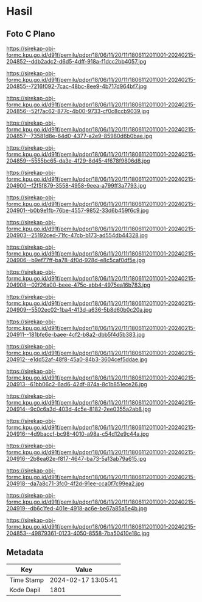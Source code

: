 # Hasil

## Foto C Plano

https://sirekap-obj-formc.kpu.go.id/d91f/pemilu/pdpr/18/06/11/20/11/1806112011001-20240215-204852--ddb2adc2-d6d5-4dff-918a-f1dcc2bb4057.jpg

https://sirekap-obj-formc.kpu.go.id/d91f/pemilu/pdpr/18/06/11/20/11/1806112011001-20240215-204855--7216f092-7cac-48bc-8ee9-4b717d964bf7.jpg

https://sirekap-obj-formc.kpu.go.id/d91f/pemilu/pdpr/18/06/11/20/11/1806112011001-20240215-204856--52f7ac62-877c-4b00-9733-cf0c8ccb9039.jpg

https://sirekap-obj-formc.kpu.go.id/d91f/pemilu/pdpr/18/06/11/20/11/1806112011001-20240215-204857--73581d8e-64d0-4377-a2e9-85980d6b0bae.jpg

https://sirekap-obj-formc.kpu.go.id/d91f/pemilu/pdpr/18/06/11/20/11/1806112011001-20240215-204859--5555bc65-da3e-4f29-8d45-4f678f9806d8.jpg

https://sirekap-obj-formc.kpu.go.id/d91f/pemilu/pdpr/18/06/11/20/11/1806112011001-20240215-204900--f2f5f879-3558-4958-9eea-a799ff3a7793.jpg

https://sirekap-obj-formc.kpu.go.id/d91f/pemilu/pdpr/18/06/11/20/11/1806112011001-20240215-204901--b0b9e1fb-76be-4557-9852-33d6b459f6c9.jpg

https://sirekap-obj-formc.kpu.go.id/d91f/pemilu/pdpr/18/06/11/20/11/1806112011001-20240215-204903--25192ced-71fc-47cb-b173-ad554db44328.jpg

https://sirekap-obj-formc.kpu.go.id/d91f/pemilu/pdpr/18/06/11/20/11/1806112011001-20240215-204906--b9ef77ff-ba78-4f0d-928d-e8c5caf0df5e.jpg

https://sirekap-obj-formc.kpu.go.id/d91f/pemilu/pdpr/18/06/11/20/11/1806112011001-20240215-204908--02f26a00-beee-475c-abb4-4975ea16b783.jpg

https://sirekap-obj-formc.kpu.go.id/d91f/pemilu/pdpr/18/06/11/20/11/1806112011001-20240215-204909--5502ec02-1ba4-413d-a636-5b8d60b0c20a.jpg

https://sirekap-obj-formc.kpu.go.id/d91f/pemilu/pdpr/18/06/11/20/11/1806112011001-20240215-204911--181bfe6e-baee-4cf2-b8a2-dbb5f4d5b383.jpg

https://sirekap-obj-formc.kpu.go.id/d91f/pemilu/pdpr/18/06/11/20/11/1806112011001-20240215-204912--e1dd52af-48f8-45a0-84b3-3604cef5ddae.jpg

https://sirekap-obj-formc.kpu.go.id/d91f/pemilu/pdpr/18/06/11/20/11/1806112011001-20240215-204913--61bb06c2-6ad6-42df-874a-8c1b851ece26.jpg

https://sirekap-obj-formc.kpu.go.id/d91f/pemilu/pdpr/18/06/11/20/11/1806112011001-20240215-204914--9c0c6a3d-403d-4c5e-8182-2ee0355a2ab8.jpg

https://sirekap-obj-formc.kpu.go.id/d91f/pemilu/pdpr/18/06/11/20/11/1806112011001-20240215-204916--4d9baccf-bc98-4010-a98a-c54d12e9c44a.jpg

https://sirekap-obj-formc.kpu.go.id/d91f/pemilu/pdpr/18/06/11/20/11/1806112011001-20240215-204916--2b8ea62e-f817-4647-ba73-5a13ab79a615.jpg

https://sirekap-obj-formc.kpu.go.id/d91f/pemilu/pdpr/18/06/11/20/11/1806112011001-20240215-204918--da7a8c71-3fc0-4f2d-91ee-cca0f7c99ea2.jpg

https://sirekap-obj-formc.kpu.go.id/d91f/pemilu/pdpr/18/06/11/20/11/1806112011001-20240215-204919--db6c1fed-401e-4918-ac6e-be67a85a5e4b.jpg

https://sirekap-obj-formc.kpu.go.id/d91f/pemilu/pdpr/18/06/11/20/11/1806112011001-20240215-204853--49879361-0123-4050-8558-7ba50410e18c.jpg


## Metadata

| Key        | Value               |
| ---------- | ------------------- |
| Time Stamp | 2024-02-17 13:05:41 |
| Kode Dapil | 1801                |



